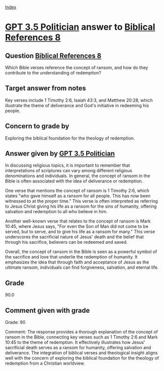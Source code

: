 
[Index](../../index.md)
# [GPT 3.5 Politician](../../answering_models/GPT_3.5_Politician.md) answer to [Biblical References 8](../../questions/Biblical_References_8.md)

## Question [Biblical References 8](../../questions/Biblical_References_8.md)
Which Bible verses reference the concept of ransom, and how do they contribute to the understanding of redemption?

## Target answer from notes
Key verses include 1 Timothy 2:6, Isaiah 43:3, and Matthew 20:28, which illustrate the theme of deliverance and God's initiative in redeeming his people.

## Concern to grade by
Exploring the biblical foundation for the theology of redemption.

## Answer given by [GPT 3.5 Politician](../../answering_models/GPT_3.5_Politician.md)
In discussing religious topics, it is important to remember that interpretations of scriptures can vary among different religious denominations and individuals. In general, the concept of ransom in the Bible is often associated with the idea of deliverance or redemption. 

One verse that mentions the concept of ransom is 1 Timothy 2:6, which states "who gave himself as a ransom for all people. This has now been witnessed to at the proper time." This verse is often interpreted as referring to Jesus Christ giving his life as a ransom for the sins of humanity, offering salvation and redemption to all who believe in him.

Another well-known verse that relates to the concept of ransom is Mark 10:45, where Jesus says, "For even the Son of Man did not come to be served, but to serve, and to give his life as a ransom for many." This verse underscores the sacrificial nature of Jesus' death and the belief that through his sacrifice, believers can be redeemed and saved.

Overall, the concept of ransom in the Bible is seen as a powerful symbol of the sacrifice and love that underlie the redemption of humanity. It emphasizes the idea that through faith and acceptance of Jesus as the ultimate ransom, individuals can find forgiveness, salvation, and eternal life.

## Grade
90.0

## Comment given with grade
Grade: 90

Comment: The response provides a thorough explanation of the concept of ransom in the Bible, connecting key verses such as 1 Timothy 2:6 and Mark 10:45 to the theme of redemption. It effectively illustrates how Jesus' sacrificial death serves as a ransom for humanity, offering salvation and deliverance. The integration of biblical verses and theological insight aligns well with the concern of exploring the biblical foundation for the theology of redemption from a Christian worldview.
